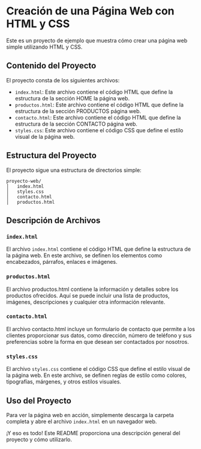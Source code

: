 # Creación de una Página Web con HTML y CSS

Este es un proyecto de ejemplo que muestra cómo crear una página web simple utilizando HTML y CSS.

## Contenido del Proyecto

El proyecto consta de los siguientes archivos:

- `index.html`: Este archivo contiene el código HTML que define la estructura de la sección HOME la página web.
- `productos.html`: Este archivo contiene el código HTML que define la estructura de la sección PRODUCTOS página web.
- `contacto.html`: Este archivo contiene el código HTML que define la estructura de la sección CONTACTO página web.
- `styles.css`: Este archivo contiene el código CSS que define el estilo visual de la página web.

## Estructura del Proyecto

El proyecto sigue una estructura de directorios simple:

```
proyecto-web/
│   index.html
│   styles.css
│   contacto.html
│   productos.html
```

## Descripción de Archivos

### `index.html`

El archivo `index.html` contiene el código HTML que define la estructura de la página web. En este archivo, se definen los elementos como encabezados, párrafos, enlaces e imágenes.

### `productos.html`
El archivo productos.html contiene la información y detalles sobre los productos ofrecidos. Aquí se puede incluir una lista de productos, imágenes, descripciones y cualquier otra información relevante.

### `contacto.html`
El archivo contacto.html  incluye un formulario de contacto que permite a los clientes proporcionar sus datos, como dirección, número de teléfono y sus preferencias sobre la forma en que desean ser contactados por nosotros.

### `styles.css`

El archivo `styles.css` contiene el código CSS que define el estilo visual de la página web. En este archivo, se definen reglas de estilo como colores, tipografías, márgenes, y otros estilos visuales.

## Uso del Proyecto

Para ver la página web en acción, simplemente descarga la carpeta completa y abre el archivo `index.html` en un navegador web.

¡Y eso es todo! Este README proporciona una descripción general del proyecto y cómo utilizarlo.
